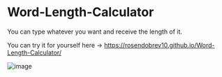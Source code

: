 # Word-Length-Calculator
You can type whatever you want and receive the length of it.

You can try it for yourself here -> https://rosendobrev10.github.io/Word-Length-Calculator/

![image](https://user-images.githubusercontent.com/104829819/200538948-dd0d6902-284f-4899-9b1c-e4afe3301c24.png)
